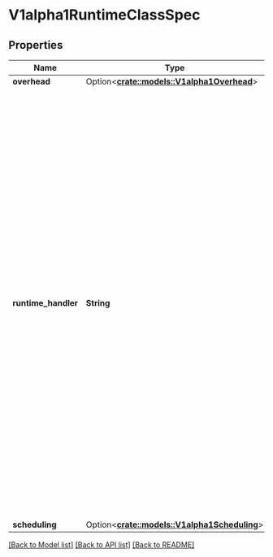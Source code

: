 # V1alpha1RuntimeClassSpec

## Properties

Name | Type | Description | Notes
------------ | ------------- | ------------- | -------------
**overhead** | Option<[**crate::models::V1alpha1Overhead**](v1alpha1.Overhead.md)> |  | [optional]
**runtime_handler** | **String** | RuntimeHandler specifies the underlying runtime and configuration that the CRI implementation will use to handle pods of this class. The possible values are specific to the node & CRI configuration.  It is assumed that all handlers are available on every node, and handlers of the same name are equivalent on every node. For example, a handler called \"runc\" might specify that the runc OCI runtime (using native Linux containers) will be used to run the containers in a pod. The RuntimeHandler must be lowercase, conform to the DNS Label (RFC 1123) requirements, and is immutable. | 
**scheduling** | Option<[**crate::models::V1alpha1Scheduling**](v1alpha1.Scheduling.md)> |  | [optional]

[[Back to Model list]](../README.md#documentation-for-models) [[Back to API list]](../README.md#documentation-for-api-endpoints) [[Back to README]](../README.md)


